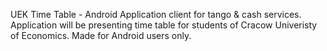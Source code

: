 UEK Time Table - Android  Application client for tango & cash services. Application will be presenting time table for students of Cracow Univeristy of Economics. Made for Android users only.
